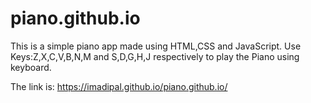 # piano.github.io

This is a simple piano app made using HTML,CSS and JavaScript.
Use Keys:Z,X,C,V,B,N,M and S,D,G,H,J respectively to play the Piano using keyboard.

The link is: https://imadipal.github.io/piano.github.io/
